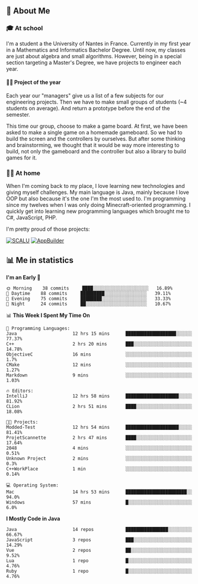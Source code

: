 ## 👀 About Me

### 🎓 At school

I'm a student a the University of Nantes in France. Currently in my first year in a Mathematics and Informatics Bachelor Degree. Until now, my classes are just about algebra and small algorithms. However, being in a special section targeting a Master's Degree, we have projects to engineer each year. 

#### 🔧🔬 Project of the year

Each year our "managers" give us a list of a few subjects for our engineering projects. Then we have to make small groups of students (~4 students on average). And return a prototype before the end of the semester.

This time our group, choose to make a game board. At first, we have been asked to make a single game on a homemade gameboard. So we had to build the screen and the controllers by ourselves. 
But after some thinking and brainstorming, we thought that it would be way more interesting to build, not only the gameboard and the controller but also a library to build games for it.

### 👨‍💻 At home

When I'm coming back to my place, I love learning new technologies and giving myself challenges. My main language is Java, mainly because I love OOP but also because it's the one I'm the most used to. I'm programming since my twelves when I was only doing Minecraft-oriented programming.  I quickly get into learning new programming languages which brought me to C#, JavaScript, PHP. 

I'm pretty proud of those projects:

[![SCALU](https://github-readme-stats.vercel.app/api/pin?username=renardfute&repo=SCALU)](https://github.com/renardfute/scalu)
[![AppBuilder](https://github-readme-stats.vercel.app/api/pin?username=pulsedev2&repo=AppBuilder)](https://github.com/pulsedev2/AppBuilder)

## 📊 Me in statistics
<!--START_SECTION:waka-->
**I'm an Early 🐤** 

```text
🌞 Morning    38 commits     ████░░░░░░░░░░░░░░░░░░░░░   16.89% 
🌆 Daytime    88 commits     █████████░░░░░░░░░░░░░░░░   39.11% 
🌃 Evening    75 commits     ████████░░░░░░░░░░░░░░░░░   33.33% 
🌙 Night      24 commits     ██░░░░░░░░░░░░░░░░░░░░░░░   10.67%

```


📊 **This Week I Spent My Time On** 

```text
💬 Programming Languages: 
Java                     12 hrs 15 mins      ███████████████████░░░░░░   77.37% 
C++                      2 hrs 20 mins       ███░░░░░░░░░░░░░░░░░░░░░░   14.78% 
ObjectiveC               16 mins             ░░░░░░░░░░░░░░░░░░░░░░░░░   1.7% 
CMake                    12 mins             ░░░░░░░░░░░░░░░░░░░░░░░░░   1.27% 
Markdown                 9 mins              ░░░░░░░░░░░░░░░░░░░░░░░░░   1.03%

🔥 Editors: 
IntelliJ                 12 hrs 58 mins      ████████████████████░░░░░   81.92% 
CLion                    2 hrs 51 mins       ████░░░░░░░░░░░░░░░░░░░░░   18.08%

🐱‍💻 Projects: 
Modded-Test              12 hrs 54 mins      ████████████████████░░░░░   81.41% 
ProjetScannette          2 hrs 47 mins       ████░░░░░░░░░░░░░░░░░░░░░   17.64% 
2048                     4 mins              ░░░░░░░░░░░░░░░░░░░░░░░░░   0.51% 
Unknown Project          2 mins              ░░░░░░░░░░░░░░░░░░░░░░░░░   0.3% 
C++WorkPlace             1 min               ░░░░░░░░░░░░░░░░░░░░░░░░░   0.14%

💻 Operating System: 
Mac                      14 hrs 53 mins      ███████████████████████░░   94.0% 
Windows                  57 mins             █░░░░░░░░░░░░░░░░░░░░░░░░   6.0%

```

**I Mostly Code in Java** 

```text
Java                     14 repos            ████████████████░░░░░░░░░   66.67% 
JavaScript               3 repos             ███░░░░░░░░░░░░░░░░░░░░░░   14.29% 
Vue                      2 repos             ██░░░░░░░░░░░░░░░░░░░░░░░   9.52% 
Lua                      1 repo              █░░░░░░░░░░░░░░░░░░░░░░░░   4.76% 
Ruby                     1 repo              █░░░░░░░░░░░░░░░░░░░░░░░░   4.76%

```



<!--END_SECTION:waka-->
